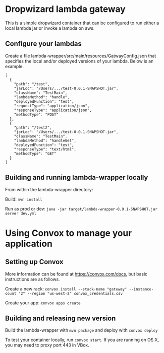 # Dropwizard lambda gateway
This is a simple dropwizard container that can be configured to run either a local lambda jar or invoke a lambda on aws.


## Configure your lambdas
Create a file lambda-wrapper/src/main/resources/GatwayConfig.json that specifies the local and/or deployed versions of your lambda.  Below is an example.

```
[
  {
    "path": "/test",
    "jarLoc": "/Users/.../test-0.0.1-SNAPSHOT.jar",
    "className": "TestMain",
    "lambdaMethod": "handle",
    "deployedFunction": "test",
    "requestType": "application/json",
    "responseType": "application/json",
    "methodType": "POST"
  },
  {
    "path": "/test2",
    "jarLoc": "/Users/.../test-0.0.1-SNAPSHOT.jar",
    "className": "TestMain",
    "lambdaMethod": "handleGet",
    "deployedFunction": "test",
    "responseType": "text/html",
    "methodType": "GET"
  }
]
```

## Building and running lambda-wrapper locally
From within the lambda-wrapper directory:

Build: `mvn install`

Run as prod or dev: `java -jar target/lambda-wrapper-0.0.1-SNAPSHOT.jar server dev.yml`

# Using Convox to manage your application
## Setting up Convox

More information can be found at https://convox.com/docs, but basic instructions are as follows.

Create a new rack: `convox install --stack-name "gateway" --instance-count "2" --region "us-west-2" convox_credentials.csv`

Create your app: `convox apps create`

## Building and releasing new version
Build the lambda-wrapper with `mvn package` and deploy with `convox deploy`

To test your container locally, run `convox start`.  If you are running on OS X, you may need to proxy port 443 in VBox.
